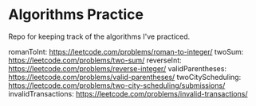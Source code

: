 # Algorithms Practice

Repo for keeping track of the algorithms I've practiced.

romanToInt: https://leetcode.com/problems/roman-to-integer/
twoSum: https://leetcode.com/problems/two-sum/
reverseInt: https://leetcode.com/problems/reverse-integer/
validParentheses: https://leetcode.com/problems/valid-parentheses/
twoCityScheduling: https://leetcode.com/problems/two-city-scheduling/submissions/
invalidTransactions: https://leetcode.com/problems/invalid-transactions/
